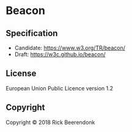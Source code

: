 # Beacon

## Specification

- Candidate: https://www.w3.org/TR/beacon/
- Draft: https://w3c.github.io/beacon/

## License

European Union Public Licence version 1.2

## Copyright

Copyright © 2018 Rick Beerendonk
